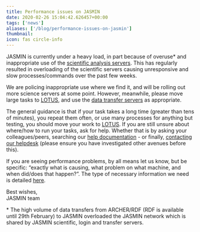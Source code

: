 ```yaml
---
title: Performance issues on JASMIN
date: 2020-02-26 15:04:42.626457+00:00
tags: ['news']
aliases: ['/blog/performance-issues-on-jasmin']
thumbnail: 
icon: fas circle-info
---
```


JASMIN is currently under a heavy load, in part because of overuse\* and inappropriate use of the [scientific analysis servers](https://help.jasmin.ac.uk/article/121-sci-servers). This has regularly resulted in overloading of the scientific servers causing unresponsive and slow processes/commands over the past few weeks.   
  
We are policing inappropriate use where we find it, and will be rolling out more science servers at some point. However, meanwhile, please move large tasks to [LOTUS](https://help.jasmin.ac.uk/category/107-batch-computing-on-lotus), and use the [data transfer servers](https://help.jasmin.ac.uk/article/192-transfer-servers) as appropriate.   
  
The general guidance is that if your task takes a long time (greater than tens of minutes), you repeat them often, or use many processes for anything but testing, you should move your work to [LOTUS](https://help.jasmin.ac.uk/category/107-batch-computing-on-lotus). If you are still unsure about where/how to run your tasks, ask for help. Whether that is by asking your colleagues/peers, searching our [help documentation](https://help.jasmin.ac.uk/) - or finally, [contacting our helpdesk](mailto:support@ceda.ac.uk) (please ensure you have investigated other avenues before this).   
  
If you are seeing performance problems, by all means let us know, but be specific: “exactly what is causing, what problem on what machine, and when did/does that happen?”. The type of necessary information we need is detailed [here](https://help.jasmin.ac.uk/article/4703-how-to-contact-us-about-jasmin-issues).  
  
Best wishes,   
JASMIN team  
  



\* The high volume of data transfers from ARCHER/RDF (RDF is available until 29th February) to JASMIN overloaded the JASMIN network which is shared by JASMIN scientific, login and transfer servers. 


